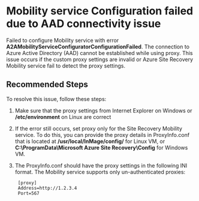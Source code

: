 <properties
	pageTitle="Mobility service Configuration failed due to AAD connectivity issue"
	description="Mobility service Configuration failed due to AAD connectivity issue"
	infoBubbleText="Some suggestions have been found to help to solve your issue. Please see details to the right."
	service="microsoft.recoveryservices"
	resource="vaults"
	authors="genlin"
	ms.author="asgang"
	displayOrder=""
	articleId="AADConnectionFailure"
	diagnosticScenario="AADConnectionFailure"
	selfHelpType="Diagnostics"
	supportTopicIds=""
	resourceTags=""
	productPesIds="16370"
	cloudEnvironments="Public"
/>

# Mobility service Configuration failed due to AAD connectivity issue
<!--issueDescription-->
Failed to configure Mobility service with error **A2AMobilityServiceConfiguratorConfigurationFailed**. The connection to Azure Active Directory (AAD) cannot be established while using proxy. This issue occurs if the custom proxy settings are invalid or Azure Site Recovery Mobility service fail to detect the proxy settings.
<!--/issueDescription-->

## **Recommended Steps**

To resolve this issue, follow these steps:

1. Make sure that the proxy settings from Internet Explorer on Windows or **/etc/environment** on Linux are correct
2. If the error still occurs, set proxy only for the Site Recovery Mobility service. To do this, you can provide the proxy details in ProxyInfo.conf that is located at **/usr/local/InMage/config/** for Linux VM, or **C:\ProgramData\Microsoft Azure Site Recovery\Config** for Windows VM.
3. The ProxyInfo.conf should have the proxy settings in the following INI format. The Mobility service supports only un-authenticated proxies:

        [proxy]
        Address=http://1.2.3.4
        Port=567
	

